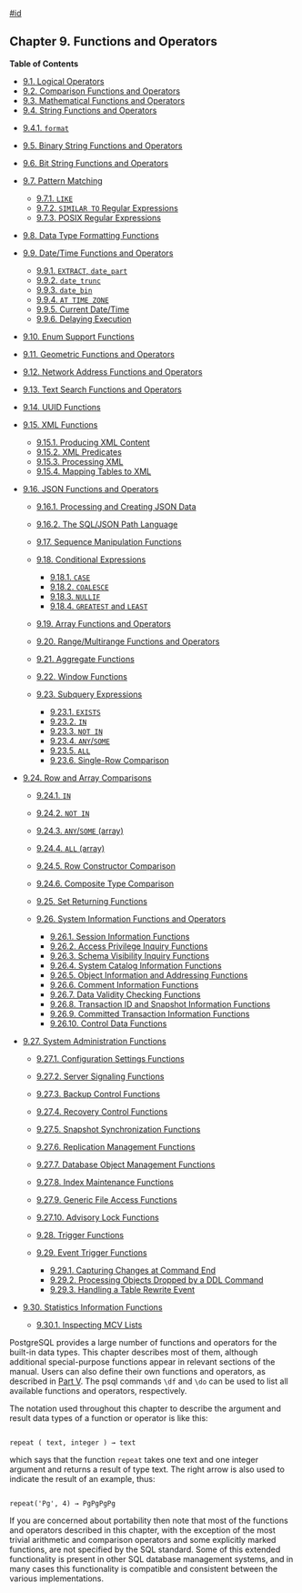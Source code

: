 [#id](#FUNCTIONS)

## Chapter 9. Functions and Operators

**Table of Contents**

  * [9.1. Logical Operators](functions-logical)
  * [9.2. Comparison Functions and Operators](functions-comparison)
  * [9.3. Mathematical Functions and Operators](functions-math)
  * [9.4. String Functions and Operators](functions-string)

  - [9.4.1. `format`](functions-string#FUNCTIONS-STRING-FORMAT)

  * [9.5. Binary String Functions and Operators](functions-binarystring)
  * [9.6. Bit String Functions and Operators](functions-bitstring)
  * [9.7. Pattern Matching](functions-matching)

    - [9.7.1. `LIKE`](functions-matching#FUNCTIONS-LIKE)
    - [9.7.2. `SIMILAR TO` Regular Expressions](functions-matching#FUNCTIONS-SIMILARTO-REGEXP)
    - [9.7.3. POSIX Regular Expressions](functions-matching#FUNCTIONS-POSIX-REGEXP)

  * [9.8. Data Type Formatting Functions](functions-formatting)
  * [9.9. Date/Time Functions and Operators](functions-datetime)

    - [9.9.1. `EXTRACT`, `date_part`](functions-datetime#FUNCTIONS-DATETIME-EXTRACT)
    - [9.9.2. `date_trunc`](functions-datetime#FUNCTIONS-DATETIME-TRUNC)
    - [9.9.3. `date_bin`](functions-datetime#FUNCTIONS-DATETIME-BIN)
    - [9.9.4. `AT TIME ZONE`](functions-datetime#FUNCTIONS-DATETIME-ZONECONVERT)
    - [9.9.5. Current Date/Time](functions-datetime#FUNCTIONS-DATETIME-CURRENT)
    - [9.9.6. Delaying Execution](functions-datetime#FUNCTIONS-DATETIME-DELAY)

  * [9.10. Enum Support Functions](functions-enum)
  * [9.11. Geometric Functions and Operators](functions-geometry)
  * [9.12. Network Address Functions and Operators](functions-net)
  * [9.13. Text Search Functions and Operators](functions-textsearch)
  * [9.14. UUID Functions](functions-uuid)
  * [9.15. XML Functions](functions-xml)

    - [9.15.1. Producing XML Content](functions-xml#FUNCTIONS-PRODUCING-XML)
    - [9.15.2. XML Predicates](functions-xml#FUNCTIONS-XML-PREDICATES)
    - [9.15.3. Processing XML](functions-xml#FUNCTIONS-XML-PROCESSING)
    - [9.15.4. Mapping Tables to XML](functions-xml#FUNCTIONS-XML-MAPPING)

* [9.16. JSON Functions and Operators](functions-json)

    * [9.16.1. Processing and Creating JSON Data](functions-json#FUNCTIONS-JSON-PROCESSING)
    * [9.16.2. The SQL/JSON Path Language](functions-json#FUNCTIONS-SQLJSON-PATH)

  * [9.17. Sequence Manipulation Functions](functions-sequence)
  * [9.18. Conditional Expressions](functions-conditional)

    - [9.18.1. `CASE`](functions-conditional#FUNCTIONS-CASE)
    - [9.18.2. `COALESCE`](functions-conditional#FUNCTIONS-COALESCE-NVL-IFNULL)
    - [9.18.3. `NULLIF`](functions-conditional#FUNCTIONS-NULLIF)
    - [9.18.4. `GREATEST` and `LEAST`](functions-conditional#FUNCTIONS-GREATEST-LEAST)

  * [9.19. Array Functions and Operators](functions-array)
  * [9.20. Range/Multirange Functions and Operators](functions-range)
  * [9.21. Aggregate Functions](functions-aggregate)
  * [9.22. Window Functions](functions-window)
  * [9.23. Subquery Expressions](functions-subquery)

    - [9.23.1. `EXISTS`](functions-subquery#FUNCTIONS-SUBQUERY-EXISTS)
    - [9.23.2. `IN`](functions-subquery#FUNCTIONS-SUBQUERY-IN)
    - [9.23.3. `NOT IN`](functions-subquery#FUNCTIONS-SUBQUERY-NOTIN)
    - [9.23.4. `ANY`/`SOME`](functions-subquery#FUNCTIONS-SUBQUERY-ANY-SOME)
    - [9.23.5. `ALL`](functions-subquery#FUNCTIONS-SUBQUERY-ALL)
    - [9.23.6. Single-Row Comparison](functions-subquery#FUNCTIONS-SUBQUERY-SINGLE-ROW-COMP)

* [9.24. Row and Array Comparisons](functions-comparisons)

    * [9.24.1. `IN`](functions-comparisons#FUNCTIONS-COMPARISONS-IN-SCALAR)
    * [9.24.2. `NOT IN`](functions-comparisons#FUNCTIONS-COMPARISONS-NOT-IN)
    * [9.24.3. `ANY`/`SOME` (array)](functions-comparisons#FUNCTIONS-COMPARISONS-ANY-SOME)
    * [9.24.4. `ALL` (array)](functions-comparisons#FUNCTIONS-COMPARISONS-ALL)
    * [9.24.5. Row Constructor Comparison](functions-comparisons#ROW-WISE-COMPARISON)
    * [9.24.6. Composite Type Comparison](functions-comparisons#COMPOSITE-TYPE-COMPARISON)

  * [9.25. Set Returning Functions](functions-srf)
  * [9.26. System Information Functions and Operators](functions-info)

    - [9.26.1. Session Information Functions](functions-info#FUNCTIONS-INFO-SESSION)
    - [9.26.2. Access Privilege Inquiry Functions](functions-info#FUNCTIONS-INFO-ACCESS)
    - [9.26.3. Schema Visibility Inquiry Functions](functions-info#FUNCTIONS-INFO-SCHEMA)
    - [9.26.4. System Catalog Information Functions](functions-info#FUNCTIONS-INFO-CATALOG)
    - [9.26.5. Object Information and Addressing Functions](functions-info#FUNCTIONS-INFO-OBJECT)
    - [9.26.6. Comment Information Functions](functions-info#FUNCTIONS-INFO-COMMENT)
    - [9.26.7. Data Validity Checking Functions](functions-info#FUNCTIONS-INFO-VALIDITY)
    - [9.26.8. Transaction ID and Snapshot Information Functions](functions-info#FUNCTIONS-INFO-SNAPSHOT)
    - [9.26.9. Committed Transaction Information Functions](functions-info#FUNCTIONS-INFO-COMMIT-TIMESTAMP)
    - [9.26.10. Control Data Functions](functions-info#FUNCTIONS-INFO-CONTROLDATA)

* [9.27. System Administration Functions](functions-admin)

    * [9.27.1. Configuration Settings Functions](functions-admin#FUNCTIONS-ADMIN-SET)
    * [9.27.2. Server Signaling Functions](functions-admin#FUNCTIONS-ADMIN-SIGNAL)
    * [9.27.3. Backup Control Functions](functions-admin#FUNCTIONS-ADMIN-BACKUP)
    * [9.27.4. Recovery Control Functions](functions-admin#FUNCTIONS-RECOVERY-CONTROL)
    * [9.27.5. Snapshot Synchronization Functions](functions-admin#FUNCTIONS-SNAPSHOT-SYNCHRONIZATION)
    * [9.27.6. Replication Management Functions](functions-admin#FUNCTIONS-REPLICATION)
    * [9.27.7. Database Object Management Functions](functions-admin#FUNCTIONS-ADMIN-DBOBJECT)
    * [9.27.8. Index Maintenance Functions](functions-admin#FUNCTIONS-ADMIN-INDEX)
    * [9.27.9. Generic File Access Functions](functions-admin#FUNCTIONS-ADMIN-GENFILE)
    * [9.27.10. Advisory Lock Functions](functions-admin#FUNCTIONS-ADVISORY-LOCKS)

  * [9.28. Trigger Functions](functions-trigger)
  * [9.29. Event Trigger Functions](functions-event-triggers)

    - [9.29.1. Capturing Changes at Command End](functions-event-triggers#PG-EVENT-TRIGGER-DDL-COMMAND-END-FUNCTIONS)
    - [9.29.2. Processing Objects Dropped by a DDL Command](functions-event-triggers#PG-EVENT-TRIGGER-SQL-DROP-FUNCTIONS)
    - [9.29.3. Handling a Table Rewrite Event](functions-event-triggers#PG-EVENT-TRIGGER-TABLE-REWRITE-FUNCTIONS)

* [9.30. Statistics Information Functions](functions-statistics)

  * [9.30.1. Inspecting MCV Lists](functions-statistics#FUNCTIONS-STATISTICS-MCV)



PostgreSQL provides a large number of functions and operators for the built-in data types. This chapter describes most of them, although additional special-purpose functions appear in relevant sections of the manual. Users can also define their own functions and operators, as described in [Part V](server-programming). The psql commands `\df` and `\do` can be used to list all available functions and operators, respectively.

The notation used throughout this chapter to describe the argument and result data types of a function or operator is like this:

```

repeat ( text, integer ) → text
```

which says that the function `repeat` takes one text and one integer argument and returns a result of type text. The right arrow is also used to indicate the result of an example, thus:

```

repeat('Pg', 4) → PgPgPgPg
```

If you are concerned about portability then note that most of the functions and operators described in this chapter, with the exception of the most trivial arithmetic and comparison operators and some explicitly marked functions, are not specified by the SQL standard. Some of this extended functionality is present in other SQL database management systems, and in many cases this functionality is compatible and consistent between the various implementations.